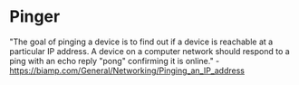 # Pinger
"The goal of pinging a device is to find out if a device is reachable at a particular IP address. A device on a computer network should respond to a ping with an echo reply "pong" confirming it is online." - https://biamp.com/General/Networking/Pinging_an_IP_address
